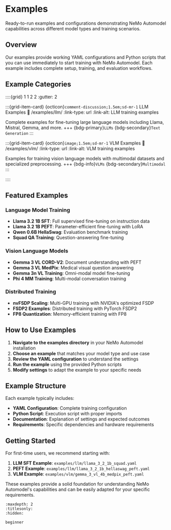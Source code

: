 # Examples

Ready-to-run examples and configurations demonstrating NeMo Automodel capabilities across different model types and training scenarios.

## Overview

Our examples provide working YAML configurations and Python scripts that you can use immediately to start training with NeMo Automodel. Each example includes complete setup, training, and evaluation workflows.

## Example Categories

::::{grid} 1 1 2 2
:gutter: 2

:::{grid-item-card} {octicon}`comment-discussion;1.5em;sd-mr-1` LLM Examples
:link: /examples/llm/
:link-type: url
:link-alt: LLM training examples

Complete examples for fine-tuning large language models including Llama, Mistral, Gemma, and more.
+++
{bdg-primary}`LLMs`
{bdg-secondary}`Text Generation`
:::

:::{grid-item-card} {octicon}`image;1.5em;sd-mr-1` VLM Examples
:link: /examples/vlm/
:link-type: url
:link-alt: VLM training examples

Examples for training vision language models with multimodal datasets and specialized preprocessing.
+++
{bdg-info}`VLMs`
{bdg-secondary}`Multimodal`
:::

::::

## Featured Examples

### Language Model Training
- **Llama 3.2 1B SFT**: Full supervised fine-tuning on instruction data
- **Llama 3.2 1B PEFT**: Parameter-efficient fine-tuning with LoRA
- **Qwen 0.6B HellaSwag**: Evaluation benchmark training
- **Squad QA Training**: Question-answering fine-tuning

### Vision Language Models
- **Gemma 3 VL CORD-V2**: Document understanding with PEFT
- **Gemma 3 VL MedPix**: Medical visual question answering
- **Gemma 3n VL Training**: Omni-modal model fine-tuning
- **Phi 4 MM Training**: Multi-modal conversation training

### Distributed Training
- **nvFSDP Scaling**: Multi-GPU training with NVIDIA's optimized FSDP
- **FSDP2 Examples**: Distributed training with PyTorch FSDP2
- **FP8 Quantization**: Memory-efficient training with FP8

## How to Use Examples

1. **Navigate to the examples directory** in your NeMo Automodel installation
2. **Choose an example** that matches your model type and use case
3. **Review the YAML configuration** to understand the settings
4. **Run the example** using the provided Python scripts
5. **Modify settings** to adapt the example to your specific needs

## Example Structure

Each example typically includes:
- **YAML Configuration**: Complete training configuration
- **Python Script**: Execution script with proper imports
- **Documentation**: Explanation of settings and expected outcomes
- **Requirements**: Specific dependencies and hardware requirements

## Getting Started

For first-time users, we recommend starting with:

1. **LLM SFT Example**: `examples/llm/llama_3_2_1b_squad.yaml`
2. **PEFT Example**: `examples/llm/llama_3_2_1b_hellaswag_peft.yaml`
3. **VLM Example**: `examples/vlm/gemma_3_vl_4b_medpix_peft.yaml`

These examples provide a solid foundation for understanding NeMo Automodel's capabilities and can be easily adapted for your specific requirements.

```{toctree}
:maxdepth: 2
:titlesonly:
:hidden:

beginner
```
